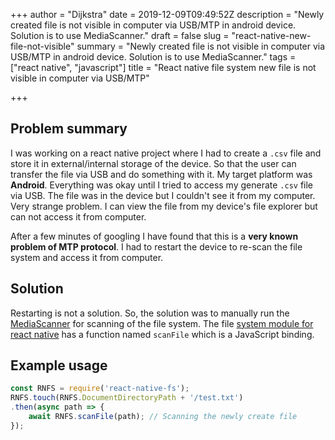 +++
author = "Dijkstra"
date = 2019-12-09T09:49:52Z
description = "Newly created file is not visible in computer via USB/MTP in android device. Solution is to use MediaScanner."
draft = false
slug = "react-native-new-file-not-visible"
summary = "Newly created file is not visible in computer via USB/MTP in android device. Solution is to use MediaScanner."
tags = ["react native", "javascript"]
title = "React native file system new file is not visible in computer via USB/MTP"

+++


## Problem summary

I was working on a react native project where I had to create a `.csv` file and store it in external/internal storage of the device. So that the user can transfer the file via USB and do something with it. My target platform was **Android**. Everything was okay until I tried to access my generate `.csv` file via USB. The file was in the device but I couldn't see it from my computer. Very strange problem. I can view the file from my device's file explorer but can not access it from computer.

After a few minutes of googling I have found that this is a **very known problem of MTP protocol**. I had to restart the device to re-scan the file system and access it from computer.

## Solution

Restarting is not a solution. So, the solution was to manually run the [MediaScanner](https://developer.android.com/reference/android/media/MediaScannerConnection) for scanning of the file system. The file [system module for react native](https://github.com/itinance/react-native-fs#android-only-scanfilepath-string-promisestring)  has a function named `scanFile` which is a JavaScript binding.

## Example usage

```javascript
const RNFS = require('react-native-fs');
RNFS.touch(RNFS.DocumentDirectoryPath + '/test.txt')
.then(async path => {
    await RNFS.scanFile(path); // Scanning the newly create file
});
```



